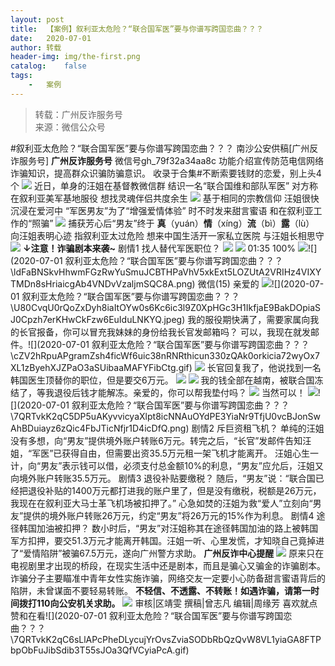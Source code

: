 ```yaml
---
layout:	post
title:	【案例】叙利亚太危险？“联合国军医”要与你谱写跨国恋曲？？？
date:	2020-07-01
author:	转载
header-img:	img/the-first.png
catalog:	false
tags:
	-	案例
---
```


<blockquote><p>转载：广州反诈服务号<br>
来源：微信公众号</p></blockquote>

#叙利亚太危险？“联合国军医”要与你谱写跨国恋曲？？？
南沙公安供稿[广州反诈服务号]
**广州反诈服务号**
微信号gh_79f32a34aa8c
功能介绍宣传防范电信网络诈骗知识，提高群众识骗防骗意识。
收录于合集#不断索要钱财的恋爱，别上头4个
![]({{site.baseurl}}/postimg/U80CvqU0rQoj28lia8ADCL5AW90zEfIuXVvccckuTvwAfNpzHBuiaRG7LQyt2AE7OveqdVGuAYJ67LY7Hsla8FJw.gif)
近日，单身的汪姐在基督教微信群
结识一名“联合国维和部队军医”
对方称在叙利亚美军基地服役
想找灵魂伴侣共度余生
![]({{site.baseurl}}/postimg/zsYb7qkkJ3250TGCjExwTBzuXvYs7B1n182qRAmAiaXlIYdlBMQXqHkZp6ZaFX4q6JcOTu533ibIia471Lgw7BI2w.jpeg)
基于相同的宗教信仰
汪姐很快沉浸在爱河中
“军医男友”为了“增强爱情体验”
时不时发来甜言蜜语
和在叙利亚工作的“照骗”
![]({{site.baseurl}}/postimg/zsYb7qkkJ3250TGCjExwTBzuXvYs7B1n5oLN8j85YmuCC2xiaAYelPYLRaibQ0GGRUS8S5Rf4OkianaIP1CN54EgA.jpeg)
捕获芳心后“男友”终于
**真**（yuán）**情**（xíng）**流**（bì）**露**（lù）
向汪姐表明心迹
指叙利亚太过危险
想来中国生活开一家私立医院
与汪姐长相思守
![]({{site.baseurl}}/postimg/U80CvqU0rQoZxDyh8iaItOYw0s6Kc6ic3lQ8UqL27oyjnicR5gnqI21od4MFUjKbIHO6ribic99j0NNJC2rKic0znl6g.jpeg)
**↓注意！诈骗剧本来袭~**
剧情1
找人替代军医职位？
![]({{site.baseurl}}/postimg/ldFaBNSkvHhwmFGzRwYuSmuJCBTHPaVhMHFtAsKfwwVAl0vON8Mia0l4iaLZbnz0AeEBZkpibiaic7bMRbrIfuEqDOg.png)
![]({{site.baseurl}}/postimg/ldFaBNSkvHhwmFGzRwYuSmuJCBTHPaVhvibpJUxZ9tMgia25BjUEdBcHgmzInic6kYjVA5QLHvYBdzjzPx9ibibRn1g.png)
01:35
100%
![]({{site.baseurl}}/postimg/ldFaBNSkvHhwmFGzRwYuSmuJCBTHPaVhic3g7FqKFDXdh1vEicbForngZia3DOChW830yaRPWyS43GgWibdTcONUrg.png)![](2020-07-01
叙利亚太危险？“联合国军医”要与你谱写跨国恋曲？？？\\ldFaBNSkvHhwmFGzRwYuSmuJCBTHPaVhV5xkExt5LOZUtA2VRIHz4VIXYTMDn8sHriaicgAb4VNDvVzaljmSQC8A.png)
微信(15)
亲爱的
![]({{site.baseurl}}/postimg/ldFaBNSkvHhwmFGzRwYuSmuJCBTHPaVhMib9pu8uUSRX5qCOk0X4HgR6qlNMd2iatiaaRXvmlNJGnV6zuTBBsJFDg.png)![](2020-07-01
叙利亚太危险？“联合国军医”要与你谱写跨国恋曲？？？\\U80CvqU0rQoZxDyh8iaItOYw0s6Kc6ic3l9Z0XpHGc3H1IkfjaE9BakDOpiaSJ0Cpzh7erKHwCkFzw6EuIduLNKYQ.jpeg)
我的服役期快满了，需要家属向我的长官报备，你可以冒充我妹妹的身份给我长官发邮箱吗？
可以，我现在就发邮件。![](2020-07-01
叙利亚太危险？“联合国军医”要与你谱写跨国恋曲？？？\\cZV2hRpuAPgramZsh4ficWf6uic38nRNRthicun330zQAk0orkicia72wyOx7XL1zByehXJZPaO3aSUibaaMAFYFibCtg.gif)
![]({{site.baseurl}}/postimg/U80CvqU0rQoZxDyh8iaItOYw0s6Kc6ic3ljYzMS8LUIbga6uFo47zv9siaq00USuibkKqGyzDofibq8PLqD5gDQBWHQ.jpeg)
长官回复我了，他说找到一名韩国医生顶替你的职位，但是要交6万元。
![]({{site.baseurl}}/postimg/U80CvqU0rQoZxDyh8iaItOYw0s6Kc6ic3ljYzMS8LUIbga6uFo47zv9siaq00USuibkKqGyzDofibq8PLqD5gDQBWHQ.jpeg)
![]({{site.baseurl}}/postimg/U80CvqU0rQoZxDyh8iaItOYw0s6Kc6ic3l9Z0XpHGc3H1IkfjaE9BakDOpiaSJ0Cpzh7erKHwCkFzw6EuIduLNKYQ.jpeg)
我的钱全部在越南，被联合国冻结了，等我退役后钱才能解冻。亲爱的，你可以帮我垫付吗？
![]({{site.baseurl}}/postimg/7QRTvkK2qC5DP5uAKyvvicyaXlpt8icNNAU4uBH782Jyoq4odCNbeXBXJC9BQwkz37bF95Hae8OyCp3ic8eYbOpNQ.png)
当然可以！
![]({{site.baseurl}}/postimg/7QRTvkK2qC5DP5uAKyvvicyaXlpt8icNNAXo06X0FyIJFSwG8ekqY42OhKXJpuSnGS0FIjwOYWDoLsgauQxqCLlQ.png)![](2020-07-01
叙利亚太危险？“联合国军医”要与你谱写跨国恋曲？？？\\7QRTvkK2qC5DP5uAKyvvicyaXlpt8icNNAuOYdPE3YiaNr9TfjU0vcBJonSwAhBDuiayz6zQic4FbJTicNfjr1D4icDfQ.png)
剧情2
斥巨资租飞机？
单纯的汪姐没有多想，向“男友”提供境外账户转账6万元。转完之后，“长官”发邮件告知汪姐，“军医”已获得自由，但需要出资35.5万元租一架飞机才能离开。
汪姐心生一计，向“男友”表示钱可以借，必须支付总金额10%的利息，“男友”应允后，汪姐又向境外账户转账35.5万元。
剧情3
退役补贴要缴税？
随后，“男友”说：“联合国已经把退役补贴的1400万元都打进我的账户里了，但是没有缴税，税额是26万元，我现在在叙利亚大马士革飞机场被扣押了。”
心急如焚的汪姐为救“爱人”立刻向“男友”提供的境外账户转账26万元，约定“男友”将26万元的15%作为利息。
剧情4
途径韩国加油被扣押？
数小时后，“男友”对汪姐称其在途径韩国加油的路上被韩国军方扣押，要交51.3万元才能离开韩国。汪姐一听、心里发慌，才知晓自己竟掉进了“爱情陷阱”被骗67.5万元，遂向广州警方求助。
**广州反诈中心提醒**
![]({{site.baseurl}}/postimg/7QRTvkK2qC7Lxl6gGbuxBYkyd7vc0SeZmDXRxvaystI8ic3pV08svuObwzCEJOnhX7dlL4ZASvJTRtz5pHpbyLA.gif)
原来只在电视剧里才出现的桥段，在现实生活中还是剧本，而且是骗心又骗金的诈骗剧本。诈骗分子主要瞄准中青年女性实施诈骗，网络交友一定要小心防备甜言蜜语背后的陷阱，未曾谋面不要轻易转账。
**不轻信、不透露、不转账！如遇诈骗，请第一时间拨打110向公安机关求助。**
![]({{site.baseurl}}/postimg/7QRTvkK2qC7Lxl6gGbuxBYkyd7vc0SeZmDXRxvaystI8ic3pV08svuObwzCEJOnhX7dlL4ZASvJTRtz5pHpbyLA.gif)
审核|区靖雯
撰稿|曾志凡
编辑|周缘芳
喜欢就点赞和在看![](2020-07-01
叙利亚太危险？“联合国军医”要与你谱写跨国恋曲？？？\\7QRTvkK2qC6sLlAPcPheDLycujYrOvsZviaSODbRbQzQvW8VL1yiaGA8FTPbpObFuJibSdib3T55sJOa3QfVCyiaPcA.gif)
